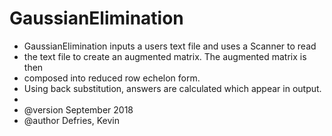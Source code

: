 # GaussianElimination

 * GaussianElimination inputs a users text file and uses a Scanner to read
 * the text file to create an augmented matrix. The augmented matrix is then
 * composed into reduced row echelon form.
 * Using back substitution, answers are calculated which appear in output.
 *
 * @version September 2018
 * @author Defries, Kevin
